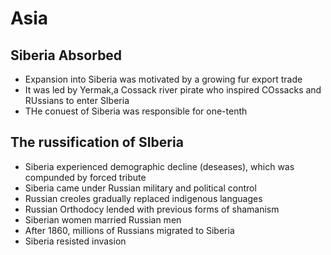 # Asia
## Siberia Absorbed
- Expansion into Siberia was motivated by a growing fur export trade
- It was led by Yermak,a Cossack river pirate who inspired COssacks and RUssians to enter SIberia
- THe conuest of Siberia was responsible for one-tenth

## The russification of SIberia
- Siberia experienced demographic decline (deseases), which was compunded by forced tribute
- Siberia came under Russian military and political control
- Russian creoles gradually replaced indigenous languages
- Russian Orthodocy lended with previous forms of shamanism
- Siberian women married Russian men
- After 1860, millions of Russians migrated to Siberia
- Siberia resisted invasion
